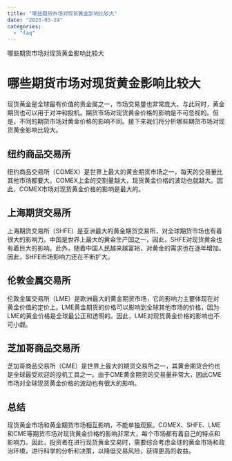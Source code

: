 ```yaml
---
title: "哪些期货市场对现货黄金影响比较大"
date: "2023-03-24"
categories: 
  - "faq"
---
```


哪些期货市场对现货黄金影响比较大 

# 哪些期货市场对现货黄金影响比较大

现货黄金是全球最有价值的贵金属之一，市场交易量也非常庞大。与此同时，黄金期货也可以用于对冲和投机。期货市场对现货黄金价格的影响是不可忽视的。但是，不同的期货市场对黄金价格的影响不同。接下来我们将分析哪些期货市场对现货黄金影响比较大。

## 纽约商品交易所

纽约商品交易所（COMEX）是世界上最大的黄金期货市场之一，每天的交易量比其他市场都要大。COMEX上金的交割量越大，现货黄金价格的波动也就越大。因此，COMEX市场对现货黄金价格的影响是最大的。

## 上海期货交易所

上海期货交易所（SHFE）是亚洲最大的黄金期货交易所，对全球期货市场也有着很大的影响力。中国是世界上最大的黄金生产国之一，因此，SHFE对现货黄金也有着巨大的影响。此外，随着中国人民越来越富裕，对黄金的需求也在逐年增加。因此，SHFE市场影响力还在不断扩大。

## 伦敦金属交易所

伦敦金属交易所（LME）是欧洲最大的黄金期货市场，它的影响力主要体现在对黄金价值的定价上。LME黄金期货的价格可以影响到全球其他市场的价格，因为LME的黄金价格是全球最公正和透明的。因此，LME对现货黄金价格的影响也不可小觑。

## 芝加哥商品交易所

芝加哥商品交易所（CME）是世界上最大的期货交易所之一，其黄金期货合约也是全球最受欢迎的投机工具之一。由于CME黄金期货的交易量非常大，因此CME市场对全球现货黄金价格的波动也有很大的影响。

## 总结

现货黄金市场和黄金期货市场相互影响，不能单独观察。COMEX、SHFE、LME和CME等期货市场对现货黄金价格的影响非常大，每个市场都有着自己的特点和影响力。因此，投资者在进行现货黄金交易时，需要综合考虑全球的黄金市场和政治环境，进行科学的分析和决策，以降低交易风险，获得更高的收益。
